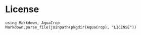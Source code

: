 # License

```@eval
using Markdown, AquaCrop 
Markdown.parse_file(joinpath(pkgdir(AquaCrop), "LICENSE"))
```
